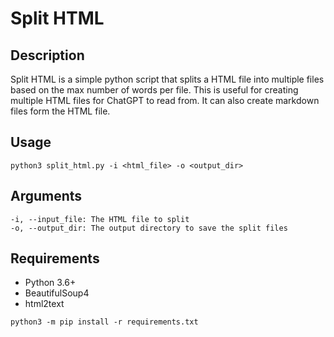 # Split HTML

## Description
Split HTML is a simple python script that splits a HTML file into multiple files based on the max number of words per file. This is useful for creating multiple HTML files for ChatGPT to read from. It can also create markdown files form the HTML file.

## Usage
```
python3 split_html.py -i <html_file> -o <output_dir>
```

## Arguments
```
-i, --input_file: The HTML file to split
-o, --output_dir: The output directory to save the split files
```

## Requirements
- Python 3.6+
- BeautifulSoup4
- html2text
```
python3 -m pip install -r requirements.txt
```

